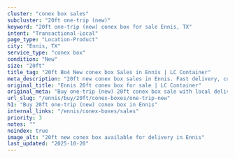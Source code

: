 ```yaml
---
cluster: "conex box sales"
subcluster: "20ft one-trip (new)"
keyword: "20ft one-trip (new) conex box for sale Ennis, TX"
intent: "Transactional-Local"
page_type: "Location-Product"
city: "Ennis, TX"
service_type: "conex box"
condition: "New"
size: "20ft"
title_tag: "20ft Bo4 New conex box Sales in Ennis | LC Container"
meta_description: "20ft new conex box sales in Ennis. Fast delivery, competitive pricing. Serving conex boxes area. Quote ID: NFO. Call (214) 524-4168 for your free quote today."
original_title: "Ennis 20ft conex box for sale | LC Container"
original_meta: "Buy one-trip (new) 20ft conex box sale with local delivery in Ennis, TX. LC Container — local Since 2003. Request a fast quote today."
url_slug: "/ennis/buy/20ft/conex-boxes/one-trip-new"
h1: "Buy 20ft one-trip (new) conex box in Ennis"
internal_links: "/ennis/conex-boxes/sales"
priority: 3
notes: ""
noindex: true
image_alt: "20ft new conex box available for delivery in Ennis"
last_updated: "2025-10-20"
---
```


<!-- TODO: Add unique city/inventory copy, images, and internal links here. -->
